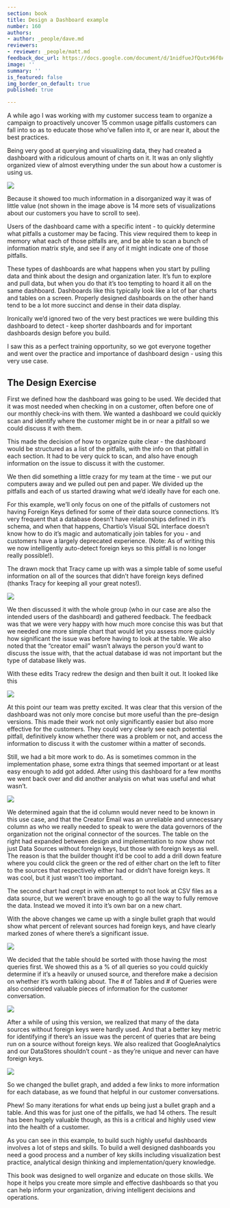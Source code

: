 ```yaml
---
section: book
title: Design a Dashboard example
number: 160
authors:
- author: _people/dave.md
reviewers:
- reviewer: _people/matt.md
feedback_doc_url: https://docs.google.com/document/d/1nidfueJfQutx96f0A_oXVsRwb9nuKa5qQ18REVA22TQ/edit?usp=sharing
image: ''
summary: ''
is_featured: false
img_border_on_default: true
published: true

---
```

A while ago I was working with my customer success team to organize a campaign to proactively uncover 15 common usage pitfalls customers can fall into so as to educate those who’ve fallen into it, or are near it, about the best practices.

Being very good at querying and visualizing data, they had created a dashboard with a ridiculous amount of charts on it. It was an only slightly organized view of almost everything under the sun about how a customer is using us.

![](/assets/images/how-to-design-a-dashboard/design_a_dashboard_example/wholeDashboard.png)

Because it showed too much information in a disorganized way it was of little value (not shown in the image above is 14 more sets of visualizations about our customers you have to scroll to see).

Users of the dashboard came with a specific intent - to quickly determine what pitfalls a customer may be facing. This view required them to keep in memory what each of those pitfalls are, and be able to scan a bunch of information matrix style, and see if any of it might indicate one of those pitfalls.

These types of dashboards are what happens when you start by pulling data and think about the design and organization later. It’s fun to explore and pull data, but when you do that it’s too tempting to hoard it all on the same dashboard. Dashboards like this typically look like a lot of bar charts and tables on a screen. Properly designed dashboards on the other hand tend to be a lot more succinct and dense in their data display.

Ironically we’d ignored two of the very best practices we were building this dashboard to detect - keep shorter dashboards and for important dashboards design before you build.

I saw this as a perfect training opportunity, so we got everyone together and went over the practice and importance of dashboard design - using this very use case.

## **The Design Exercise**

First we defined how the dashboard was going to be used. We decided that it was most needed when checking in on a customer, often before one of our monthly check-ins with them. We wanted a dashboard we could quickly scan and identify where the customer might be in or near a pitfall so we could discuss it with them.

This made the decision of how to organize quite clear - the dashboard would be structured as a list of the pitfalls, with the info on that pitfall in each section. It had to be very quick to scan, and also have enough information on the issue to discuss it with the customer.

We then did something a little crazy for my team at the time - we put our computers away and we pulled out pen and paper. We divided up the pitfalls and each of us started drawing what we’d ideally have for each one.

For this example, we’ll only focus on one of the pitfalls of customers not having Foreign Keys defined for some of their data source connections. It’s very frequent that a database doesn’t have relationships defined in it’s schema, and when that happens, Chartio’s Visual SQL interface doesn’t know how to do it’s magic and automatically join tables for you - and customers have a largely deprecated experience. (Note: As of writing this we now intelligently auto-detect foreign keys so this pitfall is no longer really possible!).

The drawn mock that Tracy came up with was a simple table of some useful information on all of the sources that didn’t have foreign keys defined (thanks Tracy for keeping all your great notes!).

![](/assets/images/how-to-design-a-dashboard/design_a_dashboard_example/paperDesign.jpeg)

We then discussed it with the whole group (who in our case are also the intended users of the dashboard) and gathered feedback. The feedback was that we were very happy with how much more concise this was but that we needed one more simple chart that would let you assess more quickly how significant the issue was before having to look at the table. We also noted that the “creator email” wasn’t always the person you’d want to discuss the issue with, that the actual database id was not important but the type of database likely was.

With these edits Tracy redrew the design and then built it out. It looked like this

![](/assets/images/how-to-design-a-dashboard/design_a_dashboard_example/labeledCharts.png)

At this point our team was pretty excited. It was clear that this version of the dashboard was not only more concise but more useful than the pre-design versions. This made their work not only significantly easier but also more effective for the customers. They could very clearly see each potential pitfall, definitively know whether there was a problem or not, and access the information to discuss it with the customer within a matter of seconds.

Still, we had a bit more work to do. As is sometimes common in the implementation phase, some extra things that seemed important or at least easy enough to add got added. After using this dashboard for a few months we went back over and did another analysis on what was useful and what wasn’t.

![](/assets/images/how-to-design-a-dashboard/design_a_dashboard_example/markedupCharts.png)

We determined again that the id column would never need to be known in this use case, and that the Creator Email was an unreliable and unnecessary column as who we really needed to speak to were the data governors of the organization not the original connector of the sources. The table on the right had expanded between design and implementation to now show not just Data Sources without foreign keys, but those with foreign keys as well. The reason is that the builder thought it’d be cool to add a drill down feature where you could click the green or the red of either chart on the left to filter to the sources that respectively either had or didn’t have foreign keys. It was cool, but it just wasn’t too important.

The second chart had crept in with an attempt to not look at CSV files as a data source, but we weren’t brave enough to go all the way to fully remove the data. Instead we moved it into it’s own bar on a new chart.

With the above changes we came up with a single bullet graph that would show what percent of relevant sources had foreign keys, and have clearly marked zones of where there’s a significant issue.

![](/assets/images/how-to-design-a-dashboard/design_a_dashboard_example/moreLabeledCharts.png)

We decided that the table should be sorted with those having the most queries first. We showed this as a % of all queries so you could quickly determine if it’s a heavily or unused source, and therefore make a decision on whether it’s worth talking about. The # of Tables and # of Queries were also considered valuable pieces of information for the customer conversation.

![](/assets/images/how-to-design-a-dashboard/design_a_dashboard_example/moreLabeledCharts2.png)

After a while of using this version, we realized that many of the data sources without foreign keys were hardly used. And that a better key metric for identifying if there’s an issue was the percent of queries that are being run on a source without foreign keys. We also realized that GoogleAnalytics and our DataStores shouldn’t count - as they’re unique and never can have foreign keys.

![](/assets/images/how-to-design-a-dashboard/design_a_dashboard_example/moreLabeledCharts3.png)

So we changed the bullet graph, and added a few links to more information for each database, as we found that helpful in our customer conversations.

Phew! So many iterations for what ends up being just a bullet graph and a table. And this was for just one of the pitfalls, we had 14 others. The result has been hugely valuable though, as this is a critical and highly used view into the health of a customer.

As you can see in this example, to build such highly useful dashboards involves a lot of steps and skills. To build a well designed dashboards you need a good process and a number of key skills including visualization best practice, analytical design thinking and implementation/query knowledge.

This book was designed to well organize and educate on those skills. We hope it helps you create more simple and effective dashboards so that you can help inform your organization, driving intelligent decisions and operations.
